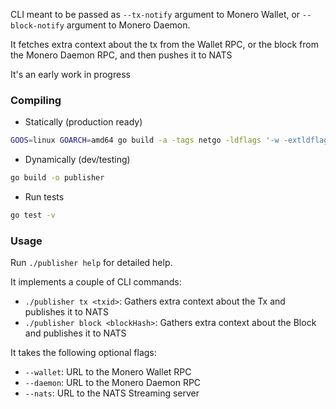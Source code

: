 CLI meant to be passed as `--tx-notify` argument to Monero Wallet, or `--block-notify` argument to Monero Daemon.

It fetches extra context about the tx from the Wallet RPC, or the block from the Monero Daemon RPC, and then
pushes it to NATS

It's an early work in progress

### Compiling

* Statically (production ready)

```bash
GOOS=linux GOARCH=amd64 go build -a -tags netgo -ldflags '-w -extldflags "-static"' -o publisher
```

* Dynamically (dev/testing)

```bash
go build -o publisher
```

* Run tests

```bash
go test -v
```

### Usage

Run `./publisher help` for detailed help.

It implements a couple of CLI commands:

* `./publisher tx <txid>`: Gathers extra context about the Tx and publishes it to NATS
* `./publisher block <blockHash>`: Gathers extra context about the Block and publishes it to NATS

It takes the following optional flags:

* `--wallet`: URL to the Monero Wallet RPC
* `--daemon`: URL to the Monero Daemon RPC
* `--nats`: URL to the NATS Streaming server